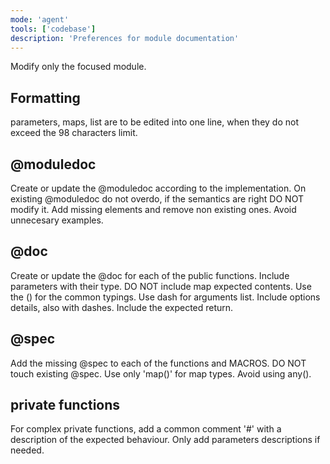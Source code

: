 ```yaml
---
mode: 'agent'
tools: ['codebase']
description: 'Preferences for module documentation'
---
```

Modify only the focused module.

## Formatting
parameters, maps, list are to be edited into one line, when they do not exceed the 98 characters limit.

## @moduledoc
Create or update the @moduledoc according to the implementation.
On existing @moduledoc do not overdo, if the semantics are right DO NOT modify it.
Add missing elements and remove non existing ones.
Avoid unnecesary examples.

## @doc
Create or update the @doc for each of the public functions.
Include parameters with their type. DO NOT include map expected contents.
Use the () for the common typings.
Use dash for arguments list.
Include options details, also with dashes.
Include the expected return.

## @spec
Add the missing @spec to each of the functions and MACROS. DO NOT touch existing @spec.
Use only 'map()' for map types.
Avoid using any().

## private functions
For complex private functions, add a common comment '#' with a description of the expected behaviour.
Only add parameters descriptions if needed.



